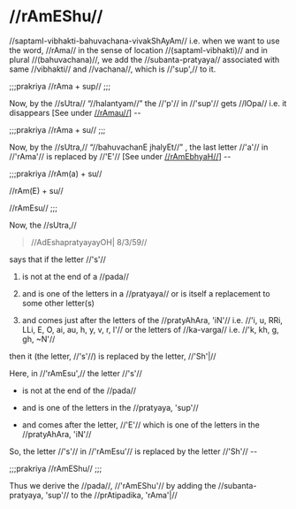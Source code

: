 # //rAmEShu//

//saptamI-vibhakti-bahuvachana-vivakShAyAm// i.e. when we want to use
the word, //rAma// in the sense of location //(saptamI-vibhakti)// and
in plural //(bahuvachana)//, we add the //subanta-pratyaya// associated
with same //vibhakti// and //vachana//, which is //'sup',// to it.

;;;prakriya
//rAma + sup//
;;;

Now, by the //sUtra// “//halantyam//” the //'p'// in //'sup'// gets
//lOpa// i.e. it disappears \[See under
[//rAmau//](#/shadlinga-prakaranam/raama-sabdah/raama-2-2)] --

;;;prakriya
//rAma + su//
;;;

Now, by the //sUtra,// “//bahuvachanE jhalyEt//” , the last letter
//'a'// in //'rAma'// is replaced by //'E'// \[See under
[//rAmEbhyaH//](#/shadlinga-prakaranam/raama-sabdah/raama-4-3)] --

;;;prakriya
//rAm(a) + su//

//rAm(E) + su//

//rAmEsu//
;;;

Now, the //sUtra,//

> //AdEshapratyayayOH| 8/3/59//

says that if the letter //'s'//

1. is not at the end of a //pada//

2. and is one of the letters in a //pratyaya// or is itself a
   replacement to some other letter(s)

3. and comes just after the letters of the //pratyAhAra, 'iN'// i.e.
   //'i, u, RRi, LLi, E, O, ai, au, h, y, v, r, l'// or the
   letters of //ka-varga// i.e. //'k, kh, g, gh, ~N'//

then it (the letter, //'s'//) is replaced by the letter, //'Sh'|//

Here, in //'rAmEsu',// the letter //'s'//

- is not at the end of the //pada//

- and is one of the letters in the //pratyaya, 'sup'//

- and comes after the letter, //'E'// which is one of the letters in
  the //pratyAhAra, 'iN'//

So, the letter //'s'// in //'rAmEsu'// is replaced by the letter
//'Sh'// --

;;;prakriya
//rAmEShu//
;;;

Thus we derive the //pada//, //'rAmEShu'// by adding the
//subanta-pratyaya, 'sup'// to the //prAtipadika, 'rAma'|//
<!--stackedit_data:
eyJoaXN0b3J5IjpbNzU0MjExNDQ2XX0=
-->